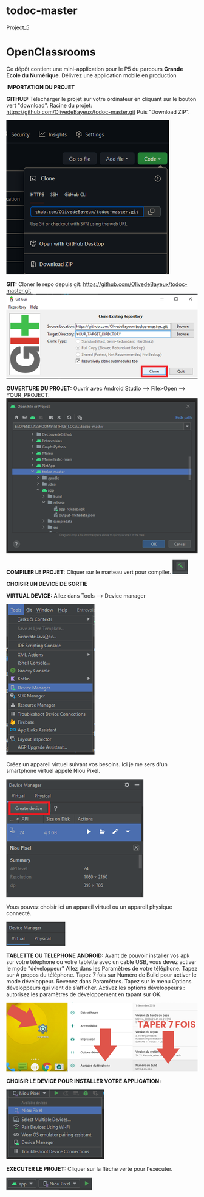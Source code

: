 # todoc-master
Project_5
# OpenClassrooms

Ce dépôt contient une mini-application pour le P5 du parcours **Grande École du Numérique**.
Délivrez une application mobile en production

**IMPORTATION DU PROJET**

**GITHUB:**
Télécharger le projet sur votre ordinateur en cliquant sur le bouton vert "download".
Racine du projet: https://github.com/OlivedeBayeux/todoc-master.git
Puis "Download ZIP".

![img.png](img.png)

**GIT:**
Cloner le repo depuis git: https://github.com/OlivedeBayeux/todoc-master.git
![img_5.png](img_5.png)

**OUVERTURE DU PROJET:**
Ouvrir avec Android Studio --> File>Open --> YOUR_PROJECT.
![img_4.png](img_4.png)

**COMPILER LE PROJET:**
Cliquer sur le marteau vert pour compiler.
![img_2.png](img_2.png)

**CHOISIR UN DEVICE DE SORTIE**

**VIRTUAL DEVICE:**
Allez dans Tools --> Device manager

![img_8.png](img_8.png)

Créez un appareil virtuel suivant vos besoins.
Ici je me sers d'un smartphone virtuel appelé Niou Pixel.

![img_9.png](img_9.png)

Vous pouvez choisir ici un appareil virtuel ou un appareil physique connecté.

![img_10.png](img_10.png)


**TABLETTE OU TELEPHONE ANDROID:**
Avant de pouvoir installer vos apk sur votre téléphone ou votre tablette avec un cable USB, vous devez activer le mode "développeur"
Allez dans les Paramètres de votre téléphone.
Tapez sur À propos du téléphone.
Tapez 7 fois sur Numéro de Build pour activer le mode développeur.
Revenez dans Paramètres.
Tapez sur le menu Options développeurs qui vient de s’afficher.
Activez les options développeurs : autorisez les paramètres de développement en tapant sur OK.

![img_6.png](img_6.png)

**CHOISIR LE DEVICE POUR INSTALLER VOTRE APPLICATION:**

![img_7.png](img_7.png)

**EXECUTER LE PROJET:**
Cliquer sur la flèche verte pour l'exécuter.

![img_3.png](img_3.png)


